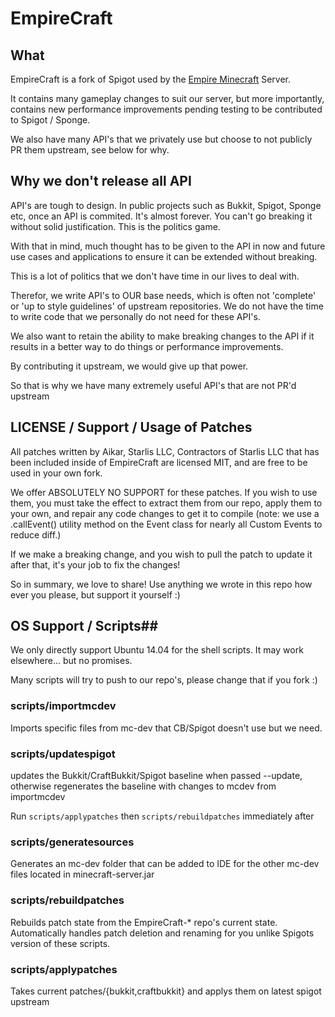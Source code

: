 # EmpireCraft #
## What ##
EmpireCraft is a fork of Spigot used by the [Empire Minecraft](http://ref.emc.gs/Aikar?gam=EmpireCraft) Server.

It contains many gameplay changes to suit our server, but more importantly, contains new performance improvements pending
testing to be contributed to Spigot / Sponge.

We also have many API's that we privately use but choose to not publicly PR them upstream, see below for why.

## Why we don't release all API ##
API's are tough to design. In public projects such as Bukkit, Spigot, Sponge etc, once an API is commited. It's almost
forever. You can't go breaking it without solid justification. This is the politics game.

With that in mind, much thought has to be given to the API in now and future use cases and applications to ensure it can
be extended without breaking.

This is a lot of politics that we don't have time in our lives to deal with.

Therefor, we write API's to OUR base needs, which is often not 'complete' or 'up to style guidelines' of upstream repositories.
We do not have the time to write code that we personally do not need for these API's.

We also want to retain the ability to make breaking changes to the API if it results in a better way to do things or
performance improvements.

By contributing it upstream, we would give up that power.

So that is why we have many extremely useful API's that are not PR'd upstream

## LICENSE / Support / Usage of Patches ##
All patches written by Aikar, Starlis LLC, Contractors of Starlis LLC that has been included inside of EmpireCraft
are licensed MIT, and are free to be used in your own fork.

We offer ABSOLUTELY NO SUPPORT for these patches. If you wish to use them, you must take the effect to extract them
from our repo, apply them to your own, and repair any code changes to get it to compile (note: we use a .callEvent()
utility method on the Event class for nearly all Custom Events to reduce diff.)

If we make a breaking change, and you wish to pull the patch to update it after that, it's your job to fix the changes!

So in summary, we love to share! Use anything we wrote in this repo how ever you please, but support it yourself :)


## OS Support / Scripts##
We only directly support Ubuntu 14.04 for the shell scripts. It may work elsewhere... but no promises.

Many scripts will try to push to our repo's, please change that if you fork :)

### scripts/importmcdev ###
Imports specific files from mc-dev that CB/Spigot doesn't use but we need.

### scripts/updatespigot ###
updates the Bukkit/CraftBukkit/Spigot baseline when passed --update, otherwise regenerates the baseline with changes
to mcdev from importmcdev

Run `scripts/applypatches` then `scripts/rebuildpatches` immediately after

### scripts/generatesources ###
Generates an mc-dev folder that can be added to IDE for the other mc-dev files located in minecraft-server.jar

### scripts/rebuildpatches ###
Rebuilds patch state from the EmpireCraft-* repo's current state. Automatically handles patch deletion and renaming
for you unlike Spigots version of these scripts.

### scripts/applypatches ###
Takes current patches/{bukkit,craftbukkit} and applys them on latest spigot upstream
